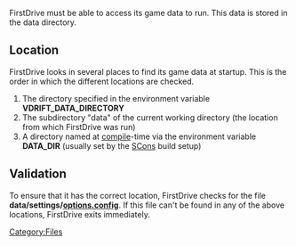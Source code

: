 FirstDrive must be able to access its game data to run. This data is stored in the data directory.

Location
--------

FirstDrive looks in several places to find its game data at startup. This is the order in which the different locations are checked.

1.  The directory specified in the environment variable **VDRIFT\_DATA\_DIRECTORY**
2.  The subdirectory "data" of the current working directory (the location from which FirstDrive was run)
3.  A directory named at [compile](Compiling.md)-time via the environment variable **DATA\_DIR** (usually set by the [SCons](Using_SCons.md) build setup)

Validation
----------

To ensure that it has the correct location, FirstDrive checks for the file **data/settings/[options.config](Options_config.md)**. If this file can't be found in any of the above locations, FirstDrive exits immediately.

<Category:Files>
